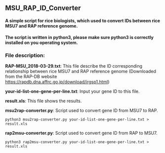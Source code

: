 ## MSU_RAP_ID_Converter
#### A simple script for rice biologists, which used to convert IDs between rice MSU7 and RAP reference genome.
#### The script is written in python3, please make sure python3 is correctly installed on you operating system.

### File description:

**RAP-MSU_2018-03-29.txt**: This file describe the ID corresponding relationship between rice MSU7 and RAP reference genome (Downloaded from the RAP-DB website https://rapdb.dna.affrc.go.jp/download/irgsp1.html)

**your-id-list-one-gene-per-line.txt**: Input your gene ID to this file.

**result.xls**: This file shows the results.

**msu2rap-converter.py**: Script used to convert gene ID from MSU7 to RAP.

```python3 msu2rap-converter.py your-id-list-one-gene-per-line.txt > result.xls```

**rap2msu-converter.py**: Script used to convert gene ID from RAP to MSU7.

```python3 rap2msu-converter.py your-id-list-one-gene-per-line.txt > result.xls```
